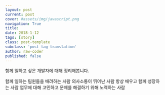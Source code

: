 ```yaml
---
layout: post
current: post
cover: #assets/img/javascript.png
navigation: True
title:
date: 2018-1-12
tags: [story]
class: post-template
subclass: 'post tag-translation'
author: raw-coder
published: false
---
```


함께 일하고 싶은 개발자에 대해 정리해봅니다.

함께 일하는 팀원들을 배려하는 사람
의사소통이 뛰어난 사람
항상 배우고 함께 성장하는 사람
업무에 대해 고민하고 문제를 해결하기 위해 노력하는 사람

